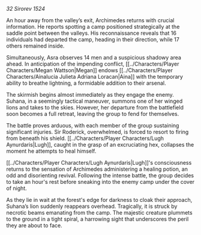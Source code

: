 *32 Sirorev 1524*

An hour away from the valley’s exit, Archimedes returns with crucial information. He reports spotting a camp positioned strategically at the saddle point between the valleys. His reconnaissance reveals that 16 individuals had departed the camp, heading in their direction, while 17 others remained inside.

Simultaneously, Asra observes 14 men and a suspicious shadowy area ahead. In anticipation of the impending conflict, [[../Characters/Player Characters/Megan Wattson|Megan]] endows [[../Characters/Player Characters/Ainalucia Julieta Adriana Loracan|Aina]] with the temporary ability to breathe lightning, a formidable addition to their arsenal.

The skirmish begins almost immediately as they engage the enemy. Suhana, in a seemingly tactical maneuver, summons one of her winged lions and takes to the skies. However, her departure from the battlefield soon becomes a full retreat, leaving the group to fend for themselves.

The battle proves arduous, with each member of the group sustaining significant injuries. Sir Roderick, overwhelmed, is forced to resort to firing from beneath his shield. [[../Characters/Player Characters/Lugh Aynurdaris|Lugh]], caught in the grasp of an excruciating hex, collapses the moment he attempts to heal himself.

[[../Characters/Player Characters/Lugh Aynurdaris|Lugh]]'s consciousness returns to the sensation of Archimedes administering a healing potion, an odd and disorienting revival. Following the intense battle, the group decides to take an hour's rest before sneaking into the enemy camp under the cover of night.

As they lie in wait at the forest's edge for darkness to cloak their approach, Suhana’s lion suddenly reappears overhead. Tragically, it is struck by necrotic beams emanating from the camp. The majestic creature plummets to the ground in a tight spiral, a harrowing sight that underscores the peril they are about to face.